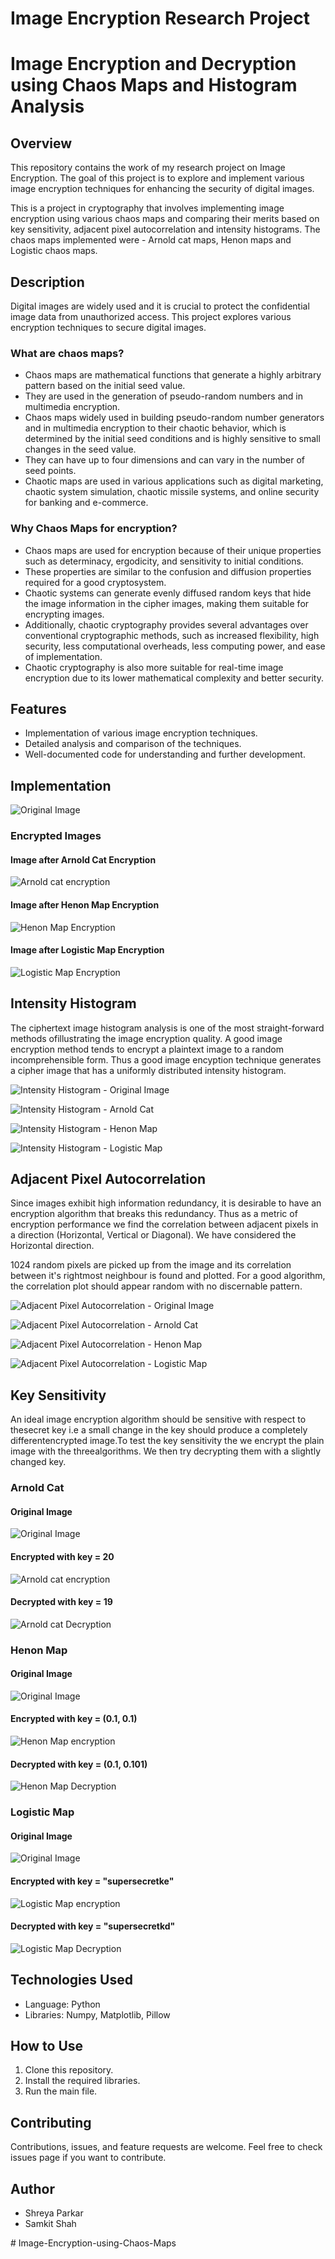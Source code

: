 # Image Encryption Research Project

# Image Encryption and Decryption using Chaos Maps and Histogram Analysis 

## Overview
This repository contains the work of my research project on Image Encryption. The goal of this project is to explore and implement various image encryption techniques for enhancing the security of digital images.

This is a project in cryptography that involves implementing image encryption using various chaos maps and comparing their merits based on key sensitivity, adjacent pixel autocorrelation and intensity histograms. The chaos maps implemented were - Arnold cat maps, Henon maps and Logistic chaos maps.

## Description
Digital images are widely used and it is crucial to protect the confidential image data from unauthorized access. This project explores various encryption techniques to secure digital images.

### What are chaos maps?
- Chaos maps are mathematical functions that generate a highly arbitrary pattern based on the initial seed value. 
- They are used in the generation of pseudo-random numbers and in multimedia encryption. 
- Chaos maps widely used in building pseudo-random number generators and in multimedia encryption to their chaotic behavior, which is determined by the initial seed conditions and is highly sensitive to small changes in the seed value. 
- They can have up to four dimensions and can vary in the number of seed points. 
- Chaotic maps are used in various applications such as digital marketing, chaotic system simulation, chaotic missile systems, and online security for banking and e-commerce.

### Why Chaos Maps for encryption?
- Chaos maps are used for encryption because of their unique properties such as determinacy, ergodicity, and sensitivity to initial conditions. 
- These properties are similar to the confusion and diffusion properties required for a good cryptosystem. 
- Chaotic systems can generate evenly diffused random keys that hide the image information in the cipher images, making them suitable for encrypting images. 
- Additionally, chaotic cryptography provides several advantages over conventional cryptographic methods, such as increased flexibility, high security, less computational overheads, less computing power, and ease of implementation. 
- Chaotic cryptography is also more suitable for real-time image encryption due to its lower mathematical complexity and better security.

## Features
- Implementation of various image encryption techniques.
- Detailed analysis and comparison of the techniques.
- Well-documented code for understanding and further development.

## Implementation
![Original Image](graphs/orig.png)


### Encrypted Images

#### Image after Arnold Cat Encryption

![Arnold cat encryption](graphs/arnoldcatencryption.png )
#### Image after Henon Map Encryption

![Henon Map Encryption](graphs/henonencryption.png )
#### Image after Logistic Map Encryption

![Logistic Map Encryption](graphs/logisticencryption.png)

## Intensity Histogram

The ciphertext image histogram analysis is one of the most straight-forward methods ofillustrating the image encryption quality. A good image encryption method tends to encrypt a plaintext image to a random incomprehensible form. Thus a good image encyption technique generates a cipher image that has a uniformly distributed intensity histogram.

![Intensity Histogram - Original Image](graphs/arnoldcathist.png)

![Intensity Histogram - Arnold Cat](graphs/arnoldcatencryptionhist.png)

![Intensity Histogram - Henon Map](graphs/henonencryptionhist.png)

![Intensity Histogram - Logistic Map](graphs/logisticencryptionhist.png)

## Adjacent Pixel Autocorrelation

Since images exhibit high information redundancy, it is desirable to have an encryption algorithm that breaks this redundancy. Thus as a metric of encryption performance we find the correlation between adjacent pixels in a direction (Horizontal, Vertical or Diagonal). We have considered the Horizontal direction. 

1024 random pixels are picked up from the image and its correlation between it's rightmost neighbour is found and plotted. For a good algorithm, the correlation plot should appear random with no discernable pattern.

![Adjacent Pixel Autocorrelation - Original Image](graphs/arnoldcatauto.png)

![Adjacent Pixel Autocorrelation - Arnold Cat](graphs/arnoldcatencryptionauto.png)

![Adjacent Pixel Autocorrelation - Henon Map](graphs/henonencryptionauto.png) 

![Adjacent Pixel Autocorrelation - Logistic Map](graphs/logisticencryptionauto.png)

## Key Sensitivity
An ideal image encryption algorithm should be sensitive with respect to thesecret key i.e a small change in the key should produce a completely differentencrypted image.To test the key sensitivity the we encrypt the plain image with the threealgorithms. We then try decrypting them with a slightly changed key.
### Arnold Cat
#### Original Image

![Original Image](graphs/orig.png)

#### Encrypted with key = 20
![Arnold cat encryption](graphs/arn20.png)

#### Decrypted with key = 19

![Arnold cat Decryption](graphs/arn19.png)

### Henon Map
#### Original Image

![Original Image](graphs/orig.png)

#### Encrypted with key = (0.1, 0.1)
![Henon Map encryption](graphs/hen01.png)

#### Decrypted with key = (0.1, 0.101)

![Henon Map Decryption](graphs/hen0101.png)

### Logistic Map
#### Original Image

![Original Image](graphs/orig.png)

#### Encrypted with key = "supersecretke"
![Logistic Map encryption](graphs/ssk.png)

#### Decrypted with key = "supersecretkd"

![Logistic Map Decryption](graphs/ssk_wrong.png)

## Technologies Used
- Language: Python
- Libraries: Numpy, Matplotlib, Pillow

## How to Use
1. Clone this repository.
2. Install the required libraries.
3. Run the main file.

## Contributing
Contributions, issues, and feature requests are welcome. Feel free to check issues page if you want to contribute.

## Author
- Shreya Parkar
- Samkit Shah

#   I m a g e - E n c r y p t i o n - u s i n g - C h a o s - M a p s  
 